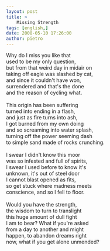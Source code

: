 ```yaml
---
layout: post
title: >
    Missing Strength
tags: [english,]
date: 2008-05-10 17:26:00
author: pietro
---
```

Why do I miss you like that<br/>used to be my only question,<br/>but from that weird day in midair on<br/>taking off eagle was slashed by cat,<br/>and since it couldn't have won,<br/>surrendered and that's the done<br/>and the reason of cycling what.<br/><br/>This origin has been suffering<br/>turned into ending in a flash,<br/>and just as fire turns into ash,<br/>I got burned from my own doing<br/>and so screaming into water splash,<br/>turning off the power seeming dash<br/>to simple sand made of rocks crunching.<br/><br/>I swear I didn't know this moor<br/>was so infested and full of spirits,<br/>I swear I used before to know it's<br/>unknown, it's out of steel door<br/>I cannot blast opened as fits,<br/>so get stuck where madness meets<br/>conscience, and so I fell to floor.<br/><br/>Would you have the strength,<br/>the wisdom to turn to translight<br/>this huge amount of dull fight<br/>I am to bear? What if you're asked<br/>from a day to another and might<br/>happen,  to abandon dreams right<br/>now, what if you get alone unmended?
